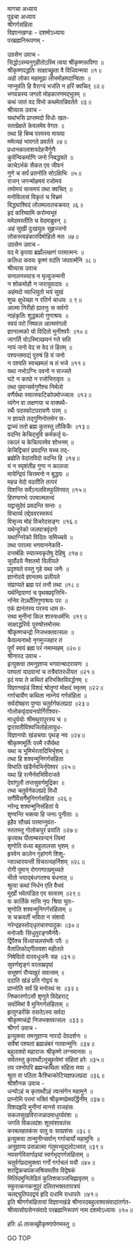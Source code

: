 मागचा अध्याय  
पुढचा अध्याय  
श्रीगर्गसंहिता  
विज्ञानखण्डः - दशमोऽध्यायः  
परब्रह्मनिरूपणम् -  
  
उग्रसेन उवाच -  
सिद्धोऽस्म्यनुगृहीतोऽस्मि त्वया श्रीकृष्णरूपिणा ॥  
श्रीकृष्णपद्धतिः साक्षाच्छ्रुता वै विधिवन्मया ॥१॥  
अहो लोका महामूढा लोभमोहमदान्विताः ॥  
नाप्नुवंति हि वैराग्यं भजंति न हरिं क्वचित् ॥२॥  
भगवन्नस्य जगतो मोहकारणमद्‌भुतम् ॥  
कथं जातं वद विभो कथमेतन्निवर्तते ॥३॥  
श्रीव्यास उवाच -  
यथांभसि प्राप्तमदो विधोः खत-  
     स्तत्प्रेक्षते केवलमेव वेगतः ॥  
तथा हि बिम्ब परमस्य मायया  
     ममेत्यहं भावगते प्रवर्तते ॥४॥  
प्रधानकालाशयदेहजैर्गुणैः  
     कुर्वन्विकर्माणि जनो निबद्ध्यते ॥  
काचेऽर्भकं सैकत एव जीवनं  
     गुणे च सर्पं प्रतनोति सोऽक्षिभिः ॥५॥  
राजन् जगन्मोहमयं रजोमयं  
     तमोमयं सत्वमयं तथा क्वचित् ॥  
मनोविलासं विकृतं च विभ्रमं  
     विद्ध्याश्विदं लोलमलातचक्रवत् ॥६॥  
इदं करिष्यामि करोम्यभूवं  
     ममेदमस्तीति च वेदमाब्रुवन् ॥  
अहं सुखी दुःखयुतः सुहृज्जनो  
     लोकस्त्वहंकारविमोहितो मतः ॥७॥  
उग्रसेन उवाच -  
वद मे कृपया ब्रह्मँल्लक्षणं परमात्मनः ॥  
कतिधा कवयः कृष्णं वदंति जपवर्त्मनि ॥८॥  
श्रीव्यास उवाच  
सनातनस्यात्र न मृत्युजन्मनी  
     न शोकमोहौ न जरायुवादयः ॥  
अहंमदो व्याधियुतो भयं सुखं  
     शुचः क्षुधेच्छा न रतिर्न चाधयः ॥ ९॥  
आत्मा निरीहो ह्यतनुः स सर्वगो  
     नाहंकृतिः शुद्धबलो गुणाश्रयः ॥  
स्वयं परो निष्फल आत्ममंगलो  
     ज्ञानात्मको यो विदितो मुनीश्वरैः ॥१०॥  
जागर्ति योऽस्मिञ्छयनं गते सति  
     नायं जनो वेद स वेद तं हितम् ॥  
पश्यन्तमाद्यं पुरुषं हि यं जनो  
     न पश्यति स्वच्छमलं च तं भजे ॥११॥  
यथा नभोऽग्निः पवनो न सज्जते  
     घटे न काष्ठे न रजोभिरावृतः ॥  
तथा पुमान्सर्वगुणैश्च निर्मलो  
     वर्णैर्यथा स्यात्स्फटिकोपमोज्ज्वलः ॥१२॥  
व्यंगेन वा लक्षणया च वाक्पथै-  
     रर्थैः पदस्फोटपरायणैः परम् ॥  
न ज्ञायते तद्‍गुणिनोत्तमेन स-  
     द्वाच्यं ततो ब्रह्म कुतस्तु लौकिकैः ॥१३॥  
वदन्ति केचिद्‍भुवि कर्मकर्तृ य-  
     त्कालं च केचित्परमेव शोभनम् ॥  
केचिद्विचारं प्रवदन्ति यच्च तद्‌-  
     ब्रह्मेति वेदांतविदो वदन्ति हि ॥१४॥  
यं न स्पृशंतीह गुणा न कालजा  
     मायेन्द्रियं चित्तमनो न बुद्धयः ॥  
महन्न वेदो वदतीति तत्परं  
     विशन्ति सर्वेऽनलविस्फुलिंगवत् ॥१५॥  
हिरण्यगर्भः परमात्मतत्त्वं  
     यद्वासुदेवं प्रवदन्ति सन्तः ॥  
विचार्य्य तद्देववरस्वरूपं  
     विसृज्य मोहं विचरेदसङ्गः ॥१६॥  
यथेन्दुरेको जलपात्रवृंदगो  
     यथाग्निरेको विदितः समिच्चये ॥  
तथा परात्मा भगवाननेकवि-  
     दन्तर्बहिः स्यात्स्वकृतेषु देहिषु ॥१७॥  
सूर्योदये नैशतमो विलीयते  
     प्रदृश्यते वस्तु गृहे यथा जनैः ॥  
ज्ञानोदये ज्ञानतमः प्रलीयते  
     संप्राप्यते ब्रह्म परं तनौ तथा ॥१८॥  
यथेन्द्रियाणां च पृथक्‍प्रवृत्तिभि-  
     र्नानेव तेऽर्थोतिगुणाश्रयः परः ॥  
एकं ह्यनंतस्य परस्य धाम त-  
     त्तथा मुनीनां किल शास्त्रधर्मभिः ॥१९॥  
साक्षाद्धरिर्यः पुरुषोत्तमोत्तमः  
     श्रीकृष्णचन्द्रो निजभक्तवत्सलः ॥  
कैवल्यनाथो नृगमुज्जहार तं  
     पूर्णं स्वयं ब्रह्म परं नमाम्यहम् ॥२०॥  
श्रीनारद उवाच -  
इत्युक्त्वा तमनुज्ञाप्य भगवान्बादरायणः ॥  
पश्यतां यादवानां च तत्रैवांतरधीयत ॥२१॥  
इदं मया ते कथितं हरिभक्तिविवर्द्धनम् ॥  
विज्ञानखंडं विशदं श्रोतॄणां मोक्षदं स्मृतम् ॥२२॥  
गर्गाचार्येण कथिता नाम्नेयं गर्गसंहिता ॥  
सर्वदोषहरा पुण्या चतुर्वर्गफलप्रदा ॥२३॥  
गोलोकवृंदावनयोर्गिरीश्वर-  
     माधुर्ययोः श्रीमथुरापुरस्य च ॥  
द्वारावतीविश्वजितोर्हलायुध-  
     विज्ञानयोः खंडचयाः पृथङ् नव ॥२४॥  
श्रीकृष्णमूर्तिः परमै रसैर्यथा  
     यथा च भूमिर्भरतादिभिर्भृशम् ॥  
तथा हि शश्वन्मुनिगर्गसंहिता  
     विभाति खंडैर्नवभिर्नृपेश्वर ॥२५॥  
यथा हि रत्‍नैर्नवभिर्विराजते  
     देवांगुलौ तप्तसुवर्णमुद्रिका ॥  
तथा चतुर्वर्गफलप्रदे विधौ  
     सर्गैर्विसर्गैमुनिगर्गसंहिता ॥२६॥  
नरेन्द्र शश्वन्मुनिसंहितां ये  
     शृण्वन्ति भक्त्या हि जनाः पुनीताः ॥  
इहैव सौख्यं परमाप्नुवंत-  
     स्ततस्तु गोलोकपुरं प्रयांति ॥२७॥  
कृत्वाथ पीताम्बरवन्दनं त्विमां  
     शृणोति वंध्या बहुलालसा भृशम् ॥  
हृस्वेन कालेन गृहांगणे शिशू-  
     न्सञ्चारयन्ती विचरत्यहर्निशम् ॥२८॥  
रोगी पुमान् रोगगणात्प्रमुच्यते  
     भीतो भयाद्‌बंधगतश्च बंधनात् ॥  
श्रुत्वा कथां निर्धन एति वैभवं  
     मूर्खो भवेत्पंडित एव सत्वरम् ॥२९॥  
यः कार्तिके मासि नृपः श्रिया युतः-  
     शृणोति शश्वन्मुनिगर्गसंहिताम् ॥  
स चक्रवर्ती भविता न संशयो  
     नरेन्द्रहस्तोद्‍धृतचारुपादुकः ॥३०॥  
मनोजवैः सिंधुतुरङ्गमैर्नवै-  
     र्द्विपैश्च विंध्याचलसंभवैः परैः ॥  
वैतालिकोद्‌गीतयशा महीतले  
     निषेवितो वारवधूजनैः सह ॥३१॥  
सुवर्णशृङ्गं वरताम्रपृष्ठं  
     सभूषणं रौप्यखुरं सवत्सम् ॥  
ददाति खंडं प्रति गोद्वयं यः  
     प्राप्नोति सर्वं हि मनोरथं सः ॥३२॥  
निष्कारणोऽसौ शृणुते विदेहराट्  
     सर्वामिमां वै मुनिगर्गसंहिताम् ॥  
हृत्पुण्डरीके वसतेऽस्य सर्वदा  
     श्रीकृष्णचंद्रो निजभक्तवत्सलः ॥३३॥  
श्रीगर्ग उवाच -  
इत्युक्त्वा तमनुज्ञाप्य नारदो देवदर्शनः ॥  
सर्वेषां पश्यतां ब्रह्मन्नंबरं गतवान्मुनिः ॥३४॥  
बहुलाश्वो महाराजः श्रीकृष्णे लग्नमानसः ॥  
सर्वतस्तु कृतार्थोऽभूच्छ्रुत्वेमां संहितां हरेः ॥३५॥  
तव पश्नोपरि ब्रह्मन्कथिता संहिता मया ॥  
श्रुता वा पठिता कैश्चित्कोटियज्ञफलप्रदा ॥३६॥  
श्रीशौनक उवाच -  
धन्योऽहं च कृतार्थोऽहं त्वत्संगेन महामुने ॥  
प्राप्नोमि परमां भक्तिं श्रीकृष्णप्रेमवर्द्धिनीम् ॥३७॥  
विशदहृदि मुनीनां मानसे राजहंसः  
     सकलसुखविराजन्नादमाधुर्य्यवंशः ॥  
जगति विकलदंशः शूरवंशावतंसः  
     करबलहतकंसः पातु वः सत्प्रशंसः ॥३८॥  
इत्युक्त्वा तान्मुनीन्सर्वान् गर्गाचार्यो महामुनिः ॥  
अनुज्ञाप्य प्रसन्नात्मा गंतुमभ्युद्यतोऽभवत् ॥३९॥  
नवसर्गविसर्गाढ्यां स्वर्गभृद्‌गर्गसंहिताम् ॥  
चतुर्वर्गप्रदामुक्त्वा गर्गो गर्गाचलं ययौ ॥४०॥  
शरद्विकचपंकजश्रियमतीव विद्वेषकं  
     मिलिंदमुनिलेढितं कुलिशकञ्जचिह्नावृतम् ॥  
स्फुरत्कनकनूपुरं दलितभक्ततापत्रयं  
     चलद्द्युतिपदद्वयं हृदि दधामि राधापतेः ॥४१॥  
इति श्रीगर्गसंहितायां विज्ञानखंडे श्रीनारदबहुलाश्वसंवादांतर्गत-  
श्रीव्यासोग्रसेनसंवादे परब्रह्मनिरूपणं नाम दशमोऽध्यायः ॥१०॥  
  
हरिः ॐ तत्सच्छ्रीकृष्णार्पणमस्तु ॥  
  
GO TOP
